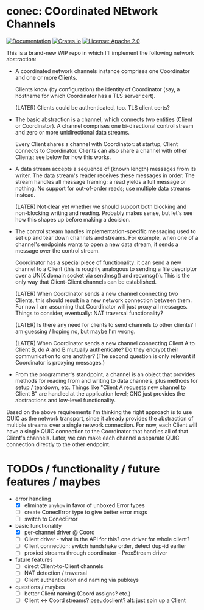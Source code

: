 # conec: COordinated NEtwork Channels

[![Documentation](https://docs.rs/conec/badge.svg)](https://docs.rs/conec/)
[![Crates.io](https://img.shields.io/crates/v/conec.svg)](https://crates.io/crates/conec)
[![License: Apache 2.0](https://img.shields.io/badge/License-Apache%202.0-blue.svg)](LICENSE-APACHE)

This is a brand-new WIP repo in which I'll implement the following network
abstraction:

- A coordinated network channels instance comprises one Coordinator
  and one or more Clients.

  Clients know (by configuration) the identity of Coordinator (say,
  a hostname for which Coordinator has a TLS server cert).

  (LATER) Clients could be authenticated, too. TLS client certs?

- The basic abstraction is a channel, which connects two entities
  (Client or Coordinator). A channel comprises one bi-directional
  control stream and zero or more unidirectional data streams.

  Every Client shares a channel with Coordinator: at startup, Client
  connects to Coordinator. Clients can also share a channel with
  other Clients; see below for how this works.

- A data stream accepts a sequence of (known length) messages from
  its writer. The data stream's reader receives these messages
  in order. The stream handles all message framing: a read yields
  a full message or nothing. No support for out-of-order reads;
  use multiple data streams instead.

  (LATER) Not clear yet whether we should support both blocking and
  non-blocking writing and reading. Probably makes sense, but let's
  see how this shapes up before making a decision.

- The control stream handles implementation-specific messaging used
  to set up and tear down channels and streams. For example, when
  one of a channel's endpoints wants to open a new data stream,
  it sends a message over the control stream.

  Coordinator has a special piece of functionality: it can send a new
  channel to a Client (this is roughly analogous to sending a file
  descriptor over a UNIX domain socket via sendmsg() and recvmsg()).
  This is the only way that Client-Client channels can be established.

  (LATER) When Coordinator sends a new channel connecting two Clients,
  this should result in a new network connection between them. For now
  I am assuming that Coordinator will just proxy all messages. Things
  to consider, eventually: NAT traversal functionality?

  (LATER) Is there any need for clients to send channels to other
  clients? I am guessing / hoping no, but maybe I'm wrong.

  (LATER) When Coordinator sends a new channel connecting Client
  A to Client B, do A and B mutually authenticate? Do they encrypt
  their communication to one another? (The second question is only
  relevant if Coordinator is proxying messages.)

- From the programmer's standpoint, a channel is an object that provides
  methods for reading from and writing to data channels, plus methods
  for setup / teardown, etc. Things like "Client A requests new channel
  to Client B" are handled at the application level; CNC just provides
  the abstractions and low-level functionality.

Based on the above requirements I'm thinking the right approach is
to use QUIC as the network transport, since it already provides the
abstraction of multiple streams over a single network connection. For
now, each Client will have a single QUIC connection to the Coordinator
that handles all of that Client's channels. Later, we can make each
channel a separate QUIC connection directly to the other endpoint.

# TODOs / functionality / future features / maybes

- error handling
    - [x] eliminate `anyhow` in favor of unboxed Error types
    - [ ] create ConecError type to give better error msgs
    - [ ] switch to ConecError
- basic functionality
    - [x] per-channel driver @ Coord
    - [ ] Client driver - what is the API for this? one driver for whole client?
    - [ ] Client connection: switch handshake order, detect dup-id earlier
    - [ ] proxied streams through coordinator - ProxStream driver
- future features
    - [ ] direct Client-to-Client channels
    - [ ] NAT detection / traversal
    - [ ] Client authentication and naming via pubkeys
- questions / maybes
    - [ ] better Client naming (Coord assigns? etc.)
    - [ ] Client <-> Coord streams? pseudoclient? alt: just spin up a Client
